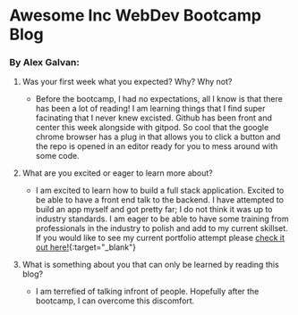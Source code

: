 # Awesome Inc WebDev Bootcamp Blog

### By Alex Galvan:

1.  Was your first week what you expected? Why? Why not?

    -   Before the bootcamp, I had no expectations, all I know is that there has been a lot of reading! I am learning things that I find super facinating that I never knew excisted. Github has been front and center this week alongside with gitpod. So cool that the google chrome browser has a plug in that allows you to click a button and the repo is opened in an editor ready for you to mess around with some code. 

2.  What are you excited or eager to learn more about?

    -   I am excited to learn how to build a full stack application. Excited to be able to  have a front end talk to the backend. I have attempted to build an app myself and got pretty far; I do not think it was up to industry standards. I am eager to be able to have some training from professionals in the industry to polish and add to my current skillset. If you would like to see my current portfolio attempt please [check it out here!](http://alex-galvan.com){:target="_blank"}

3.  What is something about you that can only be learned by reading this blog?
    -   I am terrefied of talking infront of people. Hopefully after the bootcamp, I can overcome this discomfort. 